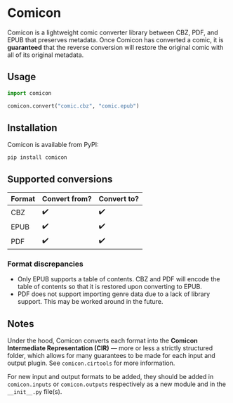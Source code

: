 # Comicon

Comicon is a lightweight comic converter library between CBZ, PDF, and EPUB that preserves metadata. Once Comicon has converted a comic, it is **guaranteed** that the reverse conversion will restore the original comic with all of its original metadata.

## Usage

```python
import comicon

comicon.convert("comic.cbz", "comic.epub")
```

## Installation

Comicon is available from PyPI:

```
pip install comicon
```

## Supported conversions

| Format | Convert from? | Convert to? |
| --- | --- | --- |
| CBZ | :heavy_check_mark: | :heavy_check_mark: |
| EPUB | :heavy_check_mark: | :heavy_check_mark: |
| PDF | :heavy_check_mark: | :heavy_check_mark: |

### Format discrepancies

- Only EPUB supports a table of contents. CBZ and PDF will encode the table of contents so that it is restored upon converting to EPUB.
- PDF does not support importing genre data due to a lack of library support. This may be worked around in the future.

## Notes

Under the hood, Comicon converts each format into the **Comicon Intermediate Representation (CIR)** — more or less a strictly structured folder, which allows for many guarantees to be made for each input and output plugin. See `comicon.cirtools` for more information.

For new input and output formats to be added, they should be added in `comicon.inputs` or `comicon.outputs` respectively as a new module and in the `__init__.py` file(s).
